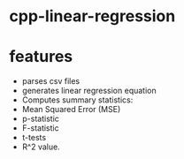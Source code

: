 # cpp-linear-regression

# features
- parses csv files
- generates linear regression equation
- Computes summary statistics:
-   Mean Squared Error (MSE)
-   p-statistic
-   F-statistic
-   t-tests
-   R^2 value.
